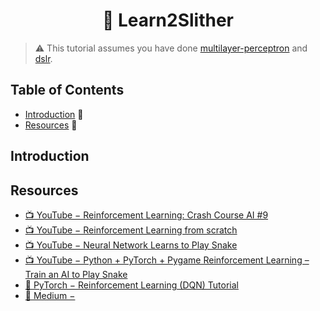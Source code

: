 <h1 align='center'> 🐍 Learn2Slither</h1>

> ⚠️ This tutorial assumes you have done [multilayer-perceptron](https://github.com/leogaudin/multilayer-perceptron) and [dslr](https://github.com/leogaudin/dslr).

## Table of Contents

- [Introduction](#introduction) 👋
- [Resources](#resources) 📖

## Introduction

## Resources

- [📺 YouTube − Reinforcement Learning: Crash Course AI #9](https://www.youtube.com/watch?v=nIgIv4IfJ6s)
- [📺 YouTube − Reinforcement Learning from scratch](https://www.youtube.com/watch?v=vXtfdGphr3c)
- [📺 YouTube − Neural Network Learns to Play Snake](https://www.youtube.com/watch?v=zIkBYwdkuTk)
- [📺 YouTube − Python + PyTorch + Pygame Reinforcement Learning – Train an AI to Play Snake](https://www.youtube.com/watch?v=L8ypSXwyBds)
- [📖 PyTorch − Reinforcement Learning (DQN) Tutorial](https://pytorch.org/tutorials/intermediate/reinforcement_q_learning.html)
- [📖 Medium − ]()
